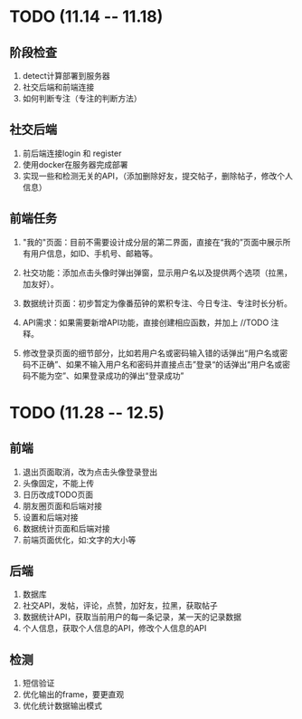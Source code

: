 # TODO (11.14 -- 11.18)

## 阶段检查

1. detect计算部署到服务器
2. 社交后端和前端连接
3. 如何判断专注（专注的判断方法）



## 社交后端

1. 前后端连接login 和 register
2. 使用docker在服务器完成部署
3. 实现一些和检测无关的API，（添加删除好友，提交帖子，删除帖子，修改个人信息）


## 前端任务
1. "我的"页面：目前不需要设计成分层的第二界面，直接在“我的”页面中展示所有用户信息，如ID、手机号、邮箱等。

2. 社交功能：添加点击头像时弹出弹窗，显示用户名以及提供两个选项（拉黑，加友好）。

3. 数据统计页面：初步暂定为像番茄钟的累积专注、今日专注、专注时长分析。

4. API需求：如果需要新增API功能，直接创建相应函数，并加上 //TODO 注释。

5. 修改登录页面的细节部分，比如若用户名或密码输入错的话弹出“用户名或密码不正确”、如果不输入用户名和密码并直接点击”登录“的话弹出“用户名或密码不能为空”、如果登录成功的弹出“登录成功”



# TODO (11.28 -- 12.5)

## 前端
1. 退出页面取消，改为点击头像登录登出
2. 头像固定，不能上传
3. 日历改成TODO页面
4. 朋友圈页面和后端对接
5. 设置和后端对接
6. 数据统计页面和后端对接
7. 前端页面优化，如:文字的大小等


## 后端
1. 数据库
2. 社交API，发帖，评论，点赞，加好友，拉黑，获取帖子
3. 数据统计API，获取当前用户的每一条记录，某一天的记录数据
4. 个人信息，获取个人信息的API，修改个人信息的API

## 检测

1. 短信验证
2. 优化输出的frame，要更直观
3. 优化统计数据输出模式


